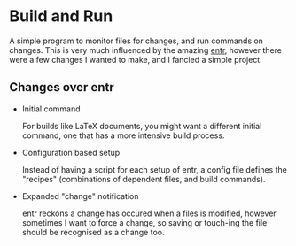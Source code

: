 # Build and Run

A simple program to monitor files for changes, and run commands on changes. This
is very much influenced by the amazing [entr](http://eradman.com/entrproject/),
however there were a few changes I wanted to make, and I fancied a simple
project.

## Changes over entr

  - Initial command

    For builds like LaTeX documents, you might want a different initial command,
    one that has a more intensive build process.

  - Configuration based setup

    Instead of having a script for each setup of entr, a config file defines the
    "recipes" (combinations of dependent files, and build commands).

  - Expanded "change" notification

    entr reckons a change has occured when a files is modified, however
    sometimes I want to force a change, so saving or touch-ing the file should
    be recognised as a change too.

